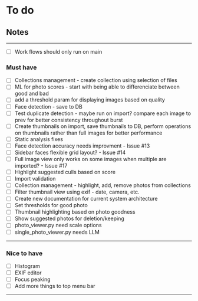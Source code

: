 # To do

## Notes

---

- [ ] Work flows should only run on main

### Must have

- [ ] Collections management - create collection using selection of files
- [ ] ML for photo scores - start with being able to differenciate between good and bad
- [ ] add a threshold param for displaying images based on quality
- [ ] Face detection - save to DB
- [ ] Test duplicate detection - maybe run on import? compare each image to prev for better consistency throughout burst
- [ ] Create thumbnails on import, save thumbnails to DB, perform operations on thumbnails rather than full images for better performance
- [ ] Static analysis fixes
- [ ] Face detection accuracy needs improvment - Issue #13
- [ ] Sidebar faces flexible grid layout? - Issue #14
- [ ] Full image view only works on some images when multiple are imported? - Issue #17
- [ ] Highlight suggested culls based on score
- [ ] Import validation
- [ ] Collection management - highlight, add, remove photos from collections
- [ ] Filter thumbnail view using exif - date, camera, etc.
- [ ] Create new documentation for current system architecture
- [ ] Set thresholds for good photo
- [ ] Thumbnail highlighting based on photo goodness
- [ ] Show suggested photos for deletion/keeping
- [ ] photo_viewer.py need scale options
- [ ]  single_photo_viewer.py needs LLM

---

### Nice to have

- [ ] Histogram
- [ ] EXIF editor
- [ ] Focus peaking
- [ ] Add more things to top menu bar

---
